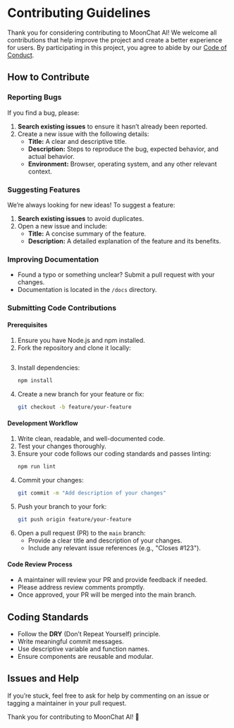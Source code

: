 # Contributing Guidelines

Thank you for considering contributing to MoonChat AI! We welcome all contributions that help improve the project and create a better experience for users. By participating in this project, you agree to abide by our [Code of Conduct](CODE_OF_CONDUCT.md).

## How to Contribute

### Reporting Bugs
If you find a bug, please:
1. **Search existing issues** to ensure it hasn’t already been reported.
2. Create a new issue with the following details:
   - **Title:** A clear and descriptive title.
   - **Description:** Steps to reproduce the bug, expected behavior, and actual behavior.
   - **Environment:** Browser, operating system, and any other relevant context.

### Suggesting Features
We’re always looking for new ideas! To suggest a feature:
1. **Search existing issues** to avoid duplicates.
2. Open a new issue and include:
   - **Title:** A concise summary of the feature.
   - **Description:** A detailed explanation of the feature and its benefits.

### Improving Documentation
- Found a typo or something unclear? Submit a pull request with your changes.
- Documentation is located in the `/docs` directory.

### Submitting Code Contributions

#### Prerequisites
1. Ensure you have Node.js and npm installed.
2. Fork the repository and clone it locally:
   ```bash
   
   ```
3. Install dependencies:
   ```bash
   npm install
   ```
4. Create a new branch for your feature or fix:
   ```bash
   git checkout -b feature/your-feature
   ```

#### Development Workflow
1. Write clean, readable, and well-documented code.
2. Test your changes thoroughly.
3. Ensure your code follows our coding standards and passes linting:
   ```bash
   npm run lint
   ```
4. Commit your changes:
   ```bash
   git commit -m "Add description of your changes"
   ```
5. Push your branch to your fork:
   ```bash
   git push origin feature/your-feature
   ```
6. Open a pull request (PR) to the `main` branch:
   - Provide a clear title and description of your changes.
   - Include any relevant issue references (e.g., "Closes #123").

#### Code Review Process
- A maintainer will review your PR and provide feedback if needed.
- Please address review comments promptly.
- Once approved, your PR will be merged into the main branch.

## Coding Standards
- Follow the **DRY** (Don’t Repeat Yourself) principle.
- Write meaningful commit messages.
- Use descriptive variable and function names.
- Ensure components are reusable and modular.

## Issues and Help
If you’re stuck, feel free to ask for help by commenting on an issue or tagging a maintainer in your pull request.

Thank you for contributing to MoonChat AI! 🚀

